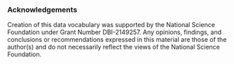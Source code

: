 ### Acknowledgements

Creation of this data vocabulary was supported by the National Science Foundation under Grant Number DBI-2149257. Any opinions, findings, and conclusions or recommendations expressed in this material are those of the author(s) and do not necessarily reflect the views of the National Science Foundation.